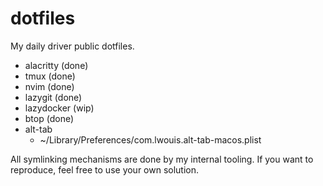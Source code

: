 # dotfiles
My daily driver public dotfiles.

- alacritty (done)
- tmux (done)
- nvim (done)
- lazygit (done)
- lazydocker (wip)
- btop (done)
- alt-tab
  - ~/Library/Preferences/com.lwouis.alt-tab-macos.plist

All symlinking mechanisms are done by my internal tooling. If you want to reproduce, feel free to use your own solution.

